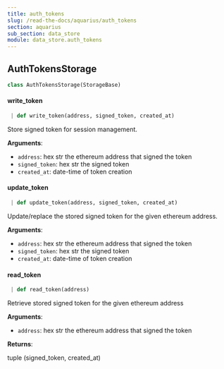 ```yaml
---
title: auth_tokens
slug: /read-the-docs/aquarius/auth_tokens
section: aquarius
sub_section: data_store
module: data_store.auth_tokens
---
```

## AuthTokensStorage

```python
class AuthTokensStorage(StorageBase)
```

#### write\_token

```python
 | def write_token(address, signed_token, created_at)
```

Store signed token for session management.

**Arguments**:

- `address`: hex str the ethereum address that signed the token
- `signed_token`: hex str the signed token
- `created_at`: date-time of token creation

#### update\_token

```python
 | def update_token(address, signed_token, created_at)
```

Update/replace the stored signed token for the given ethereum address.

**Arguments**:

- `address`: hex str the ethereum address that signed the token
- `signed_token`: hex str the signed token
- `created_at`: date-time of token creation

#### read\_token

```python
 | def read_token(address)
```

Retrieve stored signed token for the given ethereum address

**Arguments**:

- `address`: hex str the ethereum address that signed the token

**Returns**:

tuple (signed_token, created_at)

